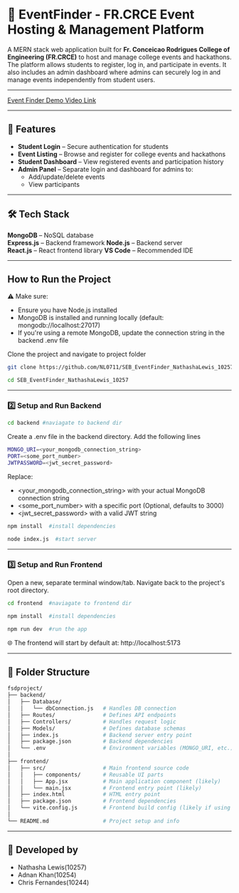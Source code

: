 # 📅 EventFinder - FR.CRCE Event Hosting & Management Platform

A MERN stack web application built for **Fr. Conceicao Rodrigues College of Engineering (FR.CRCE)** to host and manage college events and hackathons. The platform allows students to register, log in, and participate in events. It also includes an admin dashboard where admins can securely log in and manage events independently from student users.

---

[Event Finder Demo Video Link](https://drive.google.com/file/d/1P8RZKWXTmFxgpvRcVzZeCSVlyr_QeDSu/view?usp=sharing)

---

## 🚀 Features

- **Student Login** – Secure authentication for students
- **Event Listing** – Browse and register for college events and hackathons
- **Student Dashboard** – View registered events and participation history
- **Admin Panel** – Separate login and dashboard for admins to:
  - Add/update/delete events
  - View participants

---

## 🛠 Tech Stack

**MongoDB** – NoSQL database  
**Express.js** – Backend framework
**Node.js** – Backend server  
**React.js** – React frontend library
**VS Code** – Recommended IDE

---

## How to Run the Project

⚠️ Make sure:
- Ensure you have Node.js installed
- MongoDB is installed and running locally (default: mongodb://localhost:27017)
- If you're using a remote MongoDB, update the connection string in the backend .env file

Clone the project and navigate to project folder
``` bash
git clone https://github.com/NL0711/SEB_EventFinder_NathashaLewis_10257.git
```
``` bash
cd SEB_EventFinder_NathashaLewis_10257
```

---

### 2️⃣ Setup and Run Backend

``` bash
cd backend #naviagate to backend dir
```
Create a .env file in the backend directory.
Add the following lines
``` bash
MONGO_URI=<your_mongodb_connection_string>
PORT=<some_port_number>
JWTPASSWORD=<jwt_secret_password>  
```
Replace:
- <your_mongodb_connection_string> with your actual MongoDB connection string
- <some_port_number> with a specific port (Optional, defaults to 3000)
- <jwt_secret_password> with a valid JWT string
``` bash
npm install  #install dependencies
```
``` bash
node index.js  #start server
```

---

### 3️⃣ Setup and Run Frontend

Open a new, separate terminal window/tab. Navigate back to the project's root directory.
```bash
cd frontend  #naviagate to frontend dir
```
```bash
npm install  #install dependencies
```
```bash
npm run dev  #run the app
```

🌐 The frontend will start by default at: http://localhost:5173

---

## 📁 Folder Structure

``` bash
fsdproject/
├── backend/
│   ├── Database/
│   │   └── dbConnection.js   # Handles DB connection
│   ├── Routes/               # Defines API endpoints
│   ├── Controllers/          # Handles request logic
│   ├── Models/               # Defines database schemas
│   ├── index.js              # Backend server entry point
│   ├── package.json          # Backend dependencies
│   └── .env                  # Environment variables (MONGO_URI, etc.) - YOU CREATE THIS
│
├── frontend/
│   ├── src/                  # Main frontend source code
│   │   ├── components/       # Reusable UI parts
│   │   ├── App.jsx           # Main application component (likely)
│   │   └── main.jsx          # Frontend entry point (likely)
│   ├── index.html            # HTML entry point
│   ├── package.json          # Frontend dependencies
│   └── vite.config.js        # Frontend build config (likely if using Vite)
│
└── README.md                 # Project setup and info
```
---

## 👤 Developed by

- Nathasha Lewis(10257)
- Adnan Khan(10254)
- Chris Fernandes(10244)
